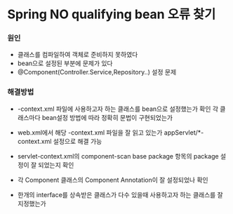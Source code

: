 # Spring NO qualifying bean 오류 찾기
### 원인
 * 클래스를 컴파일하여 객체로 준비하지 못하였다
 * bean으로 설정된 부분에 문제가 있다
 * @Component(Controller.Service,Repository..) 설정 문제
 
### 해결방법
 * -context.xml 파일에 사용하고자 하는 클래스를 bean으로 설정했는가 확인
 	 각 클래스마다 bean설정 방법에 따라 정확히 문법이 구현되었는가
 
 * web.xml에서 해당 -context.xml 파일을 잘 읽고 있는가 
 	appServlet/*-context.xml 설정으로 해결 가능
 
 * servlet-context.xml의 component-scan base package 항목의
 	package 설정이 잘 되었는지 확인
 	
 * 각 Component 클래스의 Component Annotation이 잘 설정되었나 확인
 
 * 한개의 interface를 상속받은 클래스가 다수 있을때
 	사용하고자 하는 클래스를 잘 지정했는가